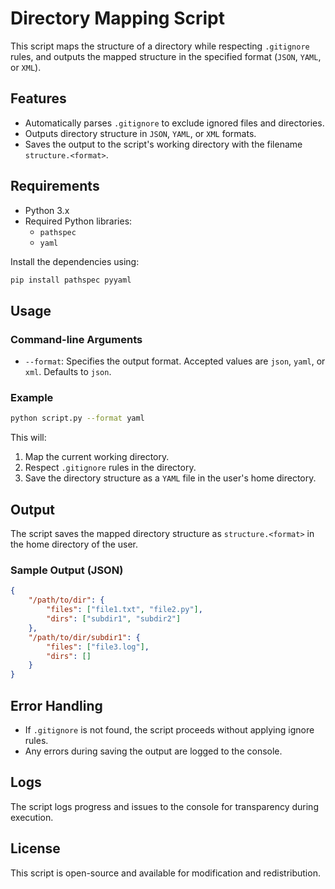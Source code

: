 # Directory Mapping Script

This script maps the structure of a directory while respecting `.gitignore` rules, and outputs the mapped structure in the specified format (`JSON`, `YAML`, or `XML`).

## Features
- Automatically parses `.gitignore` to exclude ignored files and directories.
- Outputs directory structure in `JSON`, `YAML`, or `XML` formats.
- Saves the output to the script's working directory with the filename `structure.<format>`.

## Requirements
- Python 3.x
- Required Python libraries:
  - `pathspec`
  - `yaml`

Install the dependencies using:
```bash
pip install pathspec pyyaml
```

## Usage
### Command-line Arguments
- `--format`: Specifies the output format. Accepted values are `json`, `yaml`, or `xml`. Defaults to `json`.

### Example
```bash
python script.py --format yaml
```
This will:
1. Map the current working directory.
2. Respect `.gitignore` rules in the directory.
3. Save the directory structure as a `YAML` file in the user's home directory.

## Output
The script saves the mapped directory structure as `structure.<format>` in the home directory of the user.

### Sample Output (JSON)
```json
{
    "/path/to/dir": {
        "files": ["file1.txt", "file2.py"],
        "dirs": ["subdir1", "subdir2"]
    },
    "/path/to/dir/subdir1": {
        "files": ["file3.log"],
        "dirs": []
    }
}
```

## Error Handling
- If `.gitignore` is not found, the script proceeds without applying ignore rules.
- Any errors during saving the output are logged to the console.

## Logs
The script logs progress and issues to the console for transparency during execution.

## License
This script is open-source and available for modification and redistribution.

